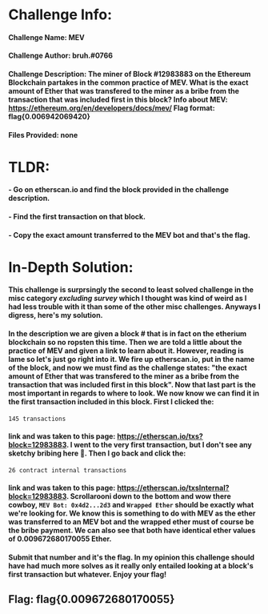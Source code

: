 # Challenge Info:

#### Challenge Name: MEV

#### Challenge Author: bruh.#0766

#### Challenge Description: The miner of Block #12983883 on the Ethereum Blockchain partakes in the common practice of MEV. What is the exact amount of Ether that was transfered to the miner as a bribe from the transaction that was included first in this block? Info about MEV: https://ethereum.org/en/developers/docs/mev/ Flag format: flag{0.006942069420}

#### Files Provided: none

# TLDR:

#### - Go on etherscan.io and find the block provided in the challenge description.
#### - Find the first transaction on that block.
#### - Copy the exact amount transferred to the MEV bot and that's the flag.

# In-Depth Solution: 

#### This challenge is surprsingly the second to least solved challenge in the misc category *excluding survey* which I thought was kind of weird as I had less trouble with it than some of the other misc challenges. Anyways I digress, here's my solution.

#### In the description we are given a block # that is in fact on the etherium blockchain so no ropsten this time. Then we are told a little about the practice of MEV and given a link to learn about it. However, reading is lame so let's just go right into it. We fire up etherscan.io, put in the name of the block, and now we must find as the challenge states: "the exact amount of Ether that was transfered to the miner as a bribe from the transaction that was included first in this block". Now that last part is the most important in regards to where to look. We now know we can find it in the first transaction included in this block. First I clicked the:

`145 transactions`

#### link and was taken to this page: https://etherscan.io/txs?block=12983883. I went to the very first transaction, but I don't see any sketchy bribing here 👀. Then I go back and click the:

`26 contract internal transactions`

#### link and was taken to this page: https://etherscan.io/txsInternal?block=12983883. Scrollarooni down to the bottom and wow there cowboy, `MEV Bot: 0x4d2...2d3` and `Wrapped Ether` should be exactly what we're looking for. We know this is something to do with MEV as the ether was transferred to an MEV bot and the wrapped ether must of course be the bribe payment. We can also see that both have identical ether values of 0.009672680170055 Ether.

#### Submit that number and it's the flag. In my opinion this challenge should have had much more solves as it really only entailed looking at a block's first transaction but whatever. Enjoy your flag!

## Flag: flag{0.009672680170055}
